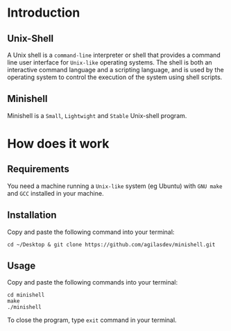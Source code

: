 # Introduction
## Unix-Shell
A Unix shell is a `command-line` interpreter or shell that provides a command line user interface for `Unix-like` operating systems. The shell is both an interactive command language and a scripting language, and is used by the operating system to control the execution of the system using shell scripts.
## Minishell
Minishell is a `Small`, `Lightwight` and `Stable` Unix-shell program.
# How does it work
## Requirements
You need a machine running a `Unix-like` system (eg Ubuntu) with `GNU make` and `GCC` installed in your machine.
## Installation
Copy and paste the following command into your terminal:
```
cd ~/Desktop & git clone https://github.com/agilasdev/minishell.git
```
## Usage
Copy and paste the following commands into your terminal:

```
cd minishell
make
./minishell
```

To close the program, type `exit` command in your terminal.
